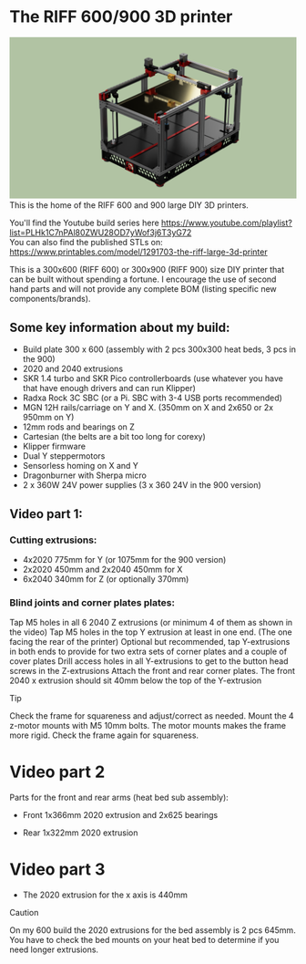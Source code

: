 # The RIFF 600/900 3D printer
![CAD model](render1.png)
This is the home of the RIFF 600 and 900 large DIY 3D printers.

You'll find the Youtube build series here https://www.youtube.com/playlist?list=PLHk1C7nPAl80ZWU28OD7yWof3j6T3yG72  
You can also find the published STLs on: https://www.printables.com/model/1291703-the-riff-large-3d-printer

This is a 300x600 (RIFF 600) or 300x900 (RIFF 900) size DIY printer that can be built without spending a fortune. I encourage the use of second hand parts and will not provide any complete BOM (listing specific new components/brands). 

## Some key information about my build:

- Build plate 300 x 600 (assembly with 2 pcs 300x300 heat beds, 3 pcs in the 900) 
- 2020 and 2040 extrusions 
- SKR 1.4 turbo and SKR Pico controllerboards (use whatever you have that have enough drivers and can run Klipper)
- Radxa Rock 3C SBC (or a Pi. SBC with 3-4 USB ports recommended)
- MGN 12H rails/carriage on Y and X. (350mm on X and 2x650 or 2x 950mm on Y)
- 12mm rods and bearings on Z 
- Cartesian (the belts are a bit too long for corexy) 
- Klipper firmware 
- Dual Y steppermotors
- Sensorless homing on X and Y 
- Dragonburner with Sherpa micro 
- 2 x 360W 24V power supplies (3 x 360 24V in the 900 version)


## Video part 1:

### Cutting extrusions:

- 4x2020 775mm for Y (or 1075mm for the 900 version)
- 2x2020 450mm and 2x2040 450mm for X
- 6x2040 340mm for Z (or optionally 370mm)

### Blind joints and corner plates plates:

Tap M5 holes in all 6 2040 Z extrusions (or minimum 4 of them as shown in the video)
Tap M5 holes in the top Y extrusion at least in one end. (The one facing the rear of the printer) 
Optional but recommended, tap Y-extrusions in both ends to provide for two extra sets of corner plates and a couple of cover plates
Drill access holes in all Y-extrusions to get to the button head screws in the Z-extrusions
Attach the front and rear corner plates. The front 2040 x extrusion should sit 40mm below the top of the Y-extrusion

>[!TIP]
>Check the frame for squareness and adjust/correct  as needed.
>Mount the 4 z-motor mounts with M5 10mm bolts. The motor mounts makes the frame more rigid. Check the frame again for squareness.

# Video part 2
Parts for the front and rear arms (heat bed sub assembly):

- Front 1x366mm 2020 extrusion and 2x625 bearings

- Rear 1x322mm 2020 extrusion

# Video part 3
- The 2020 extrusion for the x axis is 440mm

> [!CAUTION]
> On my 600 build the 2020 extrusions for the bed assembly is 2 pcs 645mm. You have to check the bed mounts on your heat bed to determine if you need longer extrusions.
